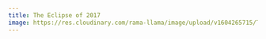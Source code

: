 ```yaml
---
title: The Eclipse of 2017
image: https://res.cloudinary.com/rama-llama/image/upload/v1604265715/The_Eclipes_of_17_dfsuqg.jpg
---
```

